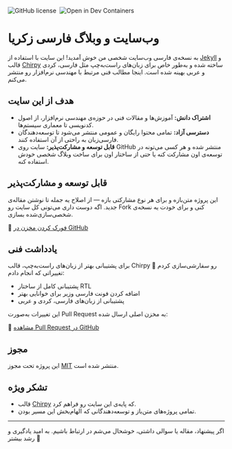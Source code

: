 <!-- markdownlint-disable-next-line -->

<div align="left">

  ![GitHub license](https://img.shields.io/github/license/zakariaf/mypersian-blog?color=goldenrod)&nbsp;
  ![Open in Dev Containers](https://img.shields.io/badge/Dev_Containers-Open-deepskyblue?logo=linuxcontainers)

</div>

# وب‌سایت و وبلاگ فارسی زکریا

به نسخه‌ی فارسی وب‌سایت شخصی من خوش آمدید! این سایت با استفاده از [Jekyll](https://jekyllrb.com/) و قالب [Chirpy](https://github.com/cotes2020/jekyll-theme-chirpy) ساخته شده و به‌طور خاص برای زبان‌های راست‌به‌چپ مثل فارسی، کردی و عربی بهینه شده است. اینجا مطالب فنی مرتبط با مهندسی نرم‌افزار رو منتشر می‌کنم.

## هدف از این سایت

- **اشتراک دانش:** آموزش‌ها و مقالات فنی در حوزه‌ی مهندسی نرم‌افزار، از اصول کدنویسی تا معماری سیستم‌ها.
- **دسترسی آزاد:** تمامی محتوا رایگان و عمومی منتشر می‌شود تا توسعه‌دهندگان فارسی‌زبان به راحتی از آن استفاده کنند.
- **قابل توسعه و مشارکت‌پذیر:** سایت روی GitHub منتشر شده و هر کسی می‌تونه در توسعه‌ی اون مشارکت کنه یا حتی از ساختار اون برای ساخت وبلاگ شخصی خودش استفاده کنه.

## قابل توسعه و مشارکت‌پذیر

این پروژه متن‌بازه و برای هر نوع مشارکتی بازه — از اصلاح یه جمله تا نوشتن مقاله‌ی جدید.
اگه دوست داری می‌تونی کل سایت رو Fork کنی و برای خودت یه نسخه‌ی شخصی‌سازی‌شده بسازی.

🔗 [فورک کردن مخزن در GitHub](https://github.com/zakariaf/my-persian-blog/fork)

## یادداشت فنی

برای پشتیبانی بهتر از زبان‌های راست‌به‌چپ، قالب Chirpy رو سفارشی‌سازی کردم 🙂
تغییراتی که انجام دادم:

- پشتیبانی کامل از ساختار RTL
- اضافه کردن فونت فارسی وزیر برای خوانایی بهتر
- پشتیبانی از زبان‌های فارسی، کردی و عربی

این تغییرات به‌صورت Pull Request به مخزن اصلی ارسال شده:

🔗 [مشاهده Pull Request در GitHub](https://github.com/cotes2020/jekyll-theme-chirpy/pull/2367)

## مجوز

این پروژه تحت مجوز [MIT](LICENSE) منتشر شده است.

## تشکر ویژه

- قالب [Chirpy](https://github.com/cotes2020/jekyll-theme-chirpy) که پایه‌ی این سایت رو فراهم کرد.
- تمامی پروژه‌های متن‌باز و توسعه‌دهندگانی که الهام‌بخش این مسیر بودن.

---

اگر پیشنهاد، مقاله یا سوالی داشتی، خوشحال می‌شم در ارتباط باشیم. به امید یادگیری و رشد بیشتر 🌱
